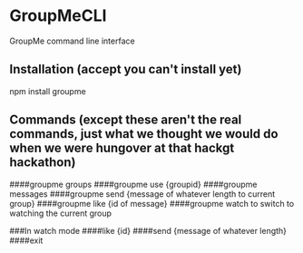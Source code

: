 # GroupMeCLI
GroupMe command line interface
## Installation (accept you can't install yet)
npm install groupme
## Commands (except these aren't the real commands, just what we thought we would do when we were hungover at that hackgt hackathon)
####groupme groups
####groupme use {groupid}
####groupme messages
####groupme send {message of whatever length to current group}
####groupme like {id of message}
####groupme watch 
to switch to watching the current group

###In watch mode
####like {id}
####send {message of whatever length}
####exit
